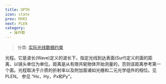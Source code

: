 ```yaml
---
title: OPTH
icon: state
prev: MXRI
next: PLEN
category:
  - 操作数
---
```


> 分类: [实际光线数据约束](/hb/operands/131/882/  "Zemax 操作数 实际光线数据约束")

光程。它是波长(Wave)定义的波长下，指定光线到达表面(Surf)定义的面的距离，以镜头单位为单位。距离是从有限共轭物体开始测量的，否则该距离参考第一个面。光程取决于介质的折射率以及附加面诸如光栅和二元光学组件的相位。见PLEN。 
参见 “Hx，Hy，Px和Py”。